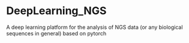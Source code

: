 # DeepLearning_NGS
A deep learning platform for the analysis of NGS data (or any biological sequences in general) based on pytorch
